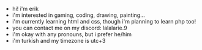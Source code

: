 - hi! i'm erik
- i'm interested in gaming, coding, drawing, painting...
- i'm currently learning html and css, though i'm planning to learn php too!
- you can contact me on my discord: lalalarie.9
- i'm okay with any pronouns, but i prefer he/him
- i'm turkish and my timezone is utc+3
